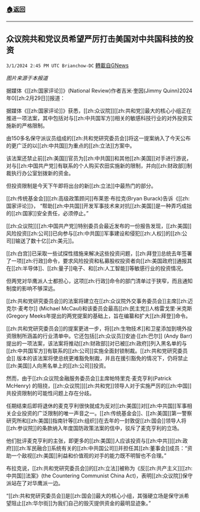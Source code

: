 ###  [:house:返回](README.md)
---


## 众议院共和党议员希望严厉打击美国对中共国科技的投资
`3/1/2024 2:45 PM UTC Brianchow-DC` [轉載自GNews](https://gnews.org/articles/2356792)

*图片来源于本报道*

据媒体《[[zh:国家评论]]》(National Review)作者吉米·奎因(Jimmy Quinn)2024年0[[zh:2月29日]]报道：

据媒体《[[zh:国家评论]]》获悉，[[zh:众议院]][[zh:共和党]]最大的核心小组正在推进一项法案，其中包括对与[[zh:中共国军方]]相关的敏感科技行业的对外投资实施新的严格限制。

由150多名保守派议员组成的[[zh:共和党研究委员会]]将这一提案纳入了今天公布的更广泛的以[[zh:中共国]]为重点的[[zh:立法]]方案中。

该法案还禁止前[[zh:美国]]官员为[[zh:中共国]]和其他[[zh:美国]]对手进行游说，对与[[zh:中国共产党]]有联系的个人购买农田实施新的限制，并向[[zh:财政部]]制裁执行办公室划拨新的资金。

但投资限制是今天下午即将出台的新[[zh:立法]]中最热门的部分。

[[zh:传统基金会]][[zh:高级政策顾问]]布莱恩·布拉克(Bryan Burack)告诉《[[zh:国家评论]]》， “帮助[[zh:中共国]]开发军事技术来对抗[[zh:美国]]是一种弄巧成拙的[[zh:国家]]安全责任，必须停止。”

[[zh:众议院]][[zh:中国共产党]]特别委员会最近发布的一份报告发现，[[zh:美国]]风险投资[[zh:公司]]已向参与[[zh:中共国]]军事建设和侵犯[[zh:人权]]的[[zh:公司]]输送了数十亿[[zh:美元]]。

[[zh:白宫]]已采取一些试探性措施来解决这些投资问题，[[zh:拜登]]总统去年签署了一项[[zh:行政]]命令，要求风险投资和私募股权投资者向[[zh:美国政府]]通报其在[[zh:半导体]]、[[zh:量子]]电子、和[[zh:人工智能]]等敏感行业的投资情况。

但两党对华鹰派人士都担心，这项[[zh:行政]]命令的部门清单过于狭窄，而且通知制度的影响不够深远。

[[zh:共和党研究委员会]]的法案将建立在[[zh:众议院外交事务委员会]]主席[[zh:迈克尔·麦考尔]] (Michael McCaul)和该委员会最高[[zh:民主党]]人格雷戈里·米克斯(Gregory Meeks​​​​年提出的两党提案的基础上，旨在编纂和扩大[[zh:拜登]]命令。

[[zh:共和党研究委员会]]的提案更进一步，将[[zh:生物技术]]和卫星添加到境外投资限制所涵盖的行业清单中。它还包括[[zh:众议员]]安迪·[[zh:巴尔]] (Andy Barr)提出的一项法案，该法案将推动[[zh:财政部]]对已被[[zh:政府]]列入黑名单的与[[zh:中共国军方]]有联系的[[zh:公司]]实施全面封锁制裁。[[zh:共和党研究委员会]] 版本的该法案将使总统更难豁免制裁，并且在援引豁免的情况下，仍将禁止[[zh:美国]]人向黑名单上的[[zh:公司]]投资。

然而，由于[[zh:众议院金融服务委员会]]主席帕特里克·麦克亨利(Patrick McHenry) 的阻挠，[[zh:众议院]][[zh:共和党]]领导人对于实施严厉的[[zh:中国]]共投资限制的可能性问题上存在分歧。

任期结束后即将退休的麦克亨利很快就成为反对[[zh:美国]]对[[zh:中共国]]军事相关企业投资的广泛限制的唯一声音之一。[[zh:传统基金会]]、[[zh:美国]]第一警察研究所和[[zh:美国]]指南针等[[zh:组织]]在去年的一封敦促[[zh:国会]]领导人将[[zh:参议院]]的条款纳入年度国防政策法案的信中，驳斥了麦克亨利的立场。

他们批评麦克亨利的主张，即更多的[[zh:美国]]人应该投资与[[zh:中共]][[zh:政府]][[zh:军民融合]]系统有关的[[zh:中共国公司]]并担任其[[zh:董事会]]成员：“资助一个敌视[[zh:美国]]利益和价值观的对手的能力既不明智也不合理。”

布拉克说，[[zh:共和党研究委员会]]的[[zh:立法]]被称为《反[[zh:共产主义]][[zh:中共国]]法案》(the Countering Communist China Act)，表明[[zh:众议院]]保守派站在了对华鹰派一边。

“[[zh:共和党研究委员会]]是[[zh:国会]]最大的核心小组，其强硬立场是保守派希望阻止[[zh:华尔街]]为我们自己的毁灭提供资金的最明显迹象。”

